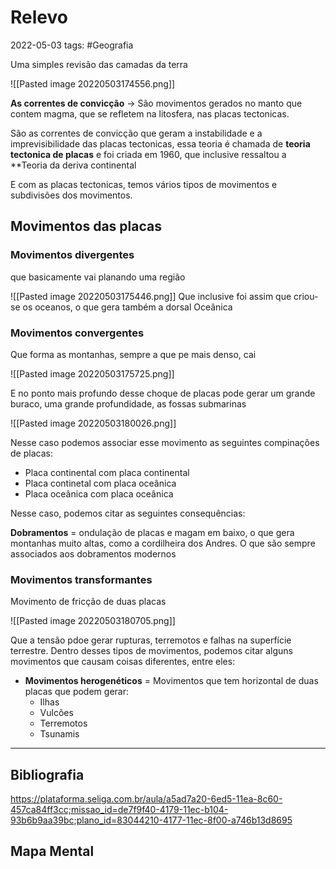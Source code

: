 # Relevo
2022-05-03
tags:  #Geografia 

Uma simples revisão das camadas da terra

![[Pasted image 20220503174556.png]]

**As correntes de convicção** → São movimentos gerados no manto que contem magma, que se refletem na litosfera, nas placas tectonicas.

São as correntes de convicção que geram a instabilidade e a imprevisibilidade das placas tectonicas, essa teoria é chamada de **teoria tectonica de placas** e foi criada em 1960, que inclusive ressaltou a **Teoria da deriva continental 

E com as placas tectonicas, temos vários tipos de movimentos e subdivisões dos movimentos.

## Movimentos das placas

### Movimentos divergentes  

que basicamente vai planando uma região

![[Pasted image 20220503175446.png]]
Que inclusive foi assim que criou-se os oceanos, o que gera também a dorsal Oceânica 

### Movimentos convergentes

Que forma as montanhas, sempre a que pe mais denso, cai

![[Pasted image 20220503175725.png]]

E no ponto mais profundo desse choque de placas pode gerar um grande buraco, uma grande profundidade, as fossas submarinas

![[Pasted image 20220503180026.png]]

Nesse caso podemos associar esse movimento as seguintes compinações de placas:

* Placa continental com placa continental
* Placa continetal com placa oceânica
* Placa oceânica com placa oceânica

Nesse caso, podemos citar as seguintes consequências:

**Dobramentos** =  ondulação de placas e magam em baixo, o que gera montanhas muito altas, como a cordilheira dos Andres. O que são sempre associados aos dobramentos modernos

### Movimentos transformantes 

Movimento de fricção de duas placas

![[Pasted image 20220503180705.png]]

Que a tensão pdoe gerar rupturas, terremotos e falhas na superfície terrestre. Dentro desses tipos de movimentos, podemos citar alguns movimentos que causam coisas diferentes, entre eles:

* **Movimentos herogenéticos** = Movimentos que tem horizontal de duas placas que podem gerar:
	* Ilhas
	* Vulcões
	* Terremotos
	* Tsunamis 





-----------------------------------------------
## Bibliografia

https://plataforma.seliga.com.br/aula/a5ad7a20-6ed5-11ea-8c60-457ca84ff3cc;missao_id=de7f9f40-4179-11ec-b104-93b6b9aa39bc;plano_id=83044210-4177-11ec-8f00-a746b13d8695

## Mapa Mental